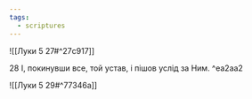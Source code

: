 ```yaml
---
tags:
  - scriptures
---
```


![[Луки 5 27#^27c917]]

28 І, покинувши все, той устав, і пішов услід за Ним. ^ea2aa2

![[Луки 5 29#^77346a]]